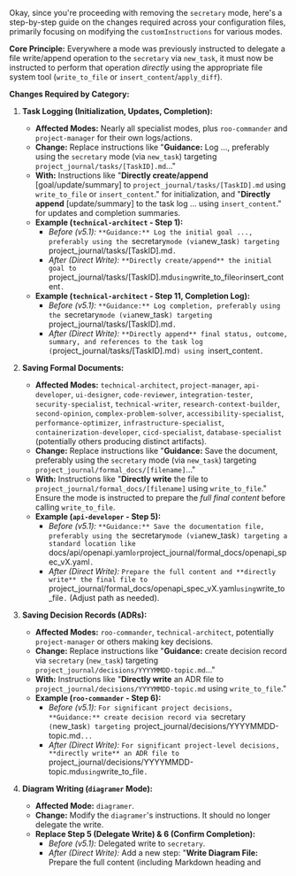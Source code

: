 Okay, since you're proceeding with removing the `secretary` mode, here's a step-by-step guide on the changes required across your configuration files, primarily focusing on modifying the `customInstructions` for various modes.

**Core Principle:** Everywhere a mode was previously instructed to delegate a file write/append operation to the `secretary` via `new_task`, it must now be instructed to perform that operation *directly* using the appropriate file system tool (`write_to_file` or `insert_content`/`apply_diff`).

**Changes Required by Category:**

1.  **Task Logging (Initialization, Updates, Completion):**
    *   **Affected Modes:** Nearly all specialist modes, plus `roo-commander` and `project-manager` for their own logs/actions.
    *   **Change:** Replace instructions like "**Guidance:** Log ..., preferably using the `secretary` mode (via `new_task`) targeting `project_journal/tasks/[TaskID].md`..."
    *   **With:** Instructions like "**Directly create/append** [goal/update/summary] to `project_journal/tasks/[TaskID].md` using `write_to_file` or `insert_content`." for initialization, and "**Directly append** [update/summary] to the task log ... using `insert_content`." for updates and completion summaries.
    *   **Example (`technical-architect` - Step 1):**
        *   *Before (v5.1):* `**Guidance:** Log the initial goal ..., preferably using the `secretary` mode (via `new_task`) targeting `project_journal/tasks/[TaskID].md`.`
        *   *After (Direct Write):* `**Directly create/append** the initial goal to `project_journal/tasks/[TaskID].md` using `write_to_file` or `insert_content`.`
    *   **Example (`technical-architect` - Step 11, Completion Log):**
        *   *Before (v5.1):* `**Guidance:** Log completion, preferably using the `secretary` mode (via `new_task`) targeting `project_journal/tasks/[TaskID].md`.`
        *   *After (Direct Write):* `**Directly append** final status, outcome, summary, and references to the task log (`project_journal/tasks/[TaskID].md`) using `insert_content`.`

2.  **Saving Formal Documents:**
    *   **Affected Modes:** `technical-architect`, `project-manager`, `api-developer`, `ui-designer`, `code-reviewer`, `integration-tester`, `security-specialist`, `technical-writer`, `research-context-builder`, `second-opinion`, `complex-problem-solver`, `accessibility-specialist`, `performance-optimizer`, `infrastructure-specialist`, `containerization-developer`, `cicd-specialist`, `database-specialist` (potentially others producing distinct artifacts).
    *   **Change:** Replace instructions like "**Guidance:** Save the document, preferably using the `secretary` mode (via `new_task`) targeting `project_journal/formal_docs/[filename]`..."
    *   **With:** Instructions like "**Directly write** the file to `project_journal/formal_docs/[filename]` using `write_to_file`." Ensure the mode is instructed to prepare the *full final content* before calling `write_to_file`.
    *   **Example (`api-developer` - Step 5):**
        *   *Before (v5.1):* `**Guidance:** Save the documentation file, preferably using the `secretary` mode (via `new_task`) targeting a standard location like `docs/api/openapi.yaml` or `project_journal/formal_docs/openapi_spec_vX.yaml`.`
        *   *After (Direct Write):* `Prepare the full content and **directly write** the final file to `project_journal/formal_docs/openapi_spec_vX.yaml` using `write_to_file`.` (Adjust path as needed).

3.  **Saving Decision Records (ADRs):**
    *   **Affected Modes:** `roo-commander`, `technical-architect`, potentially `project-manager` or others making key decisions.
    *   **Change:** Replace instructions like "**Guidance:** create decision record via `secretary` (`new_task`) targeting `project_journal/decisions/YYYYMMDD-topic.md`..."
    *   **With:** Instructions like "**Directly write** an ADR file to `project_journal/decisions/YYYYMMDD-topic.md` using `write_to_file`."
    *   **Example (`roo-commander` - Step 6):**
        *   *Before (v5.1):* `For significant project decisions, **Guidance:** create decision record via `secretary` (`new_task`) targeting `project_journal/decisions/YYYYMMDD-topic.md`...`
        *   *After (Direct Write):* `For significant project-level decisions, **directly write** an ADR file to `project_journal/decisions/YYYYMMDD-topic.md` using `write_to_file`.`

4.  **Diagram Writing (`diagramer` Mode):**
    *   **Affected Mode:** `diagramer`.
    *   **Change:** Modify the `diagramer`'s instructions. It should no longer delegate the write.
    *   **Replace Step 5 (Delegate Write) & 6 (Confirm Completion):**
        *   *Before (v5.1):* Delegated write to `secretary`.
        *   *After (Direct Write):* Add a new step: "**Write Diagram File:** Prepare the full content (including Markdown heading and 